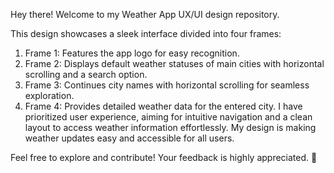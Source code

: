 Hey there! Welcome to my Weather App UX/UI design repository.

This design showcases a sleek interface divided into four frames:

1. Frame 1: Features the app logo for easy recognition.
2. Frame 2: Displays default weather statuses of main cities with horizontal scrolling and a search option.
3. Frame 3: Continues city names with horizontal scrolling for seamless exploration.
4. Frame 4: Provides detailed weather data for the entered city.
I have prioritized user experience, aiming for intuitive navigation and a clean layout to access weather information effortlessly. My design is making weather updates easy and accessible for all users.

Feel free to explore and contribute! Your feedback is highly appreciated. 🚀
